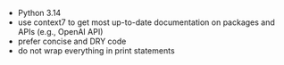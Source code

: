 - Python 3.14
- use context7 to get most up-to-date documentation on packages and APIs (e.g., OpenAI API)
- prefer concise and DRY code
- do not wrap everything in print statements